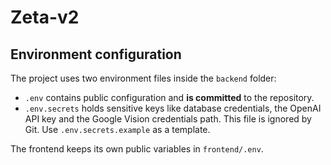 # Zeta-v2

## Environment configuration

The project uses two environment files inside the `backend` folder:

- `.env` contains public configuration and **is committed** to the repository.
- `.env.secrets` holds sensitive keys like database credentials, the OpenAI API key and the Google Vision credentials path. This file is ignored by Git. Use `.env.secrets.example` as a template.

The frontend keeps its own public variables in `frontend/.env`.
